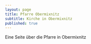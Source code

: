 ```yaml
---
layout: page
title: Pfarre Obermixnitz
subtitle: Kirche in Obermixnitz
published: true
---
```


Eine Seite über die Pfarre in Obermixnitz
